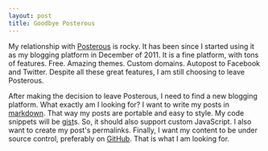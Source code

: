 ```yaml
---
layout: post
title: Goodbye Posterous
---
```

My relationship with [Posterous](http://posterous.com) is rocky. It has been 
since I started using it as my blogging platform in December of 2011. It is a fine 
platform, with tons of features. Free. Amazing themes. Custom domains.
Autopost to Facebook and Twitter. Despite all these great features, I am still 
choosing to leave Posterous.  

After making the decision to leave Posterous, I need to find a new blogging 
platform. What exactly am I looking for? I want to write my posts in 
[markdown](http://daringfireball.net/projects/markdown/). That way my posts 
are portable and easy to style. My code snippets will be 
[gist](https://gist.github.com)s. So, it should also support custom JavaScript. 
I also want to create my post's permalinks. Finally, I want my content to be 
under source control, preferably on [GitHub](https://github.com). That is what I 
am looking for.
